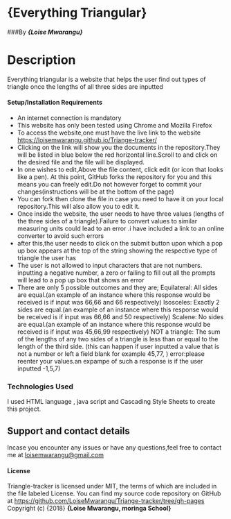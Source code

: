 # {Everything Triangular}
###By ***{Loise Mwarangu}***
# Description
Everything triangular is a website that helps the user find out types of triangle once the lengths of all three sides are inputted
#### Setup/Installation Requirements
* An internet connection is mandatory
* This website has only been tested using Chrome and Mozilla Firefox
* To access the website,one must have the live link to the website  https://loisemwarangu.github.io/Triange-tracker/
* Clicking on the link will show you the documents in the repository.They will be listed in blue below the red horizontal line.Scroll to and click on the desired file and the file will be displayed.
* In one wishes to edit,Above the file content, click edit (or icon that looks like a pen). At this point, GitHub forks the repository for you and this means you can freely edit.Do not however forget to commit your changes(instructions will be at the bottom of the page)
* You can fork then clone the file in case you need to have it on your local repository.This will also allow you to edit it.
* Once inside the website, the user needs to have three values (lengths of the three sides of a triangle).Failure to convert values to similar measuring units could lead to an error .i have included a link to an online converter to avoid such errors
* after this,the user needs to click on the submit button upon which a pop up box appears at the top of the string showing the respective type of triangle the user has
* The user is not allowed to input characters that are not numbers. inputting a negative number, a zero or failing to fill out all the prompts will lead to a pop up box that shows an error
* There are only 5 possible outcomes and they are;
Equilateral: All sides are equal.(an example of an instance where this response would be received is if input was 66,66 and 66 respectively)
Isosceles: Exactly 2 sides are equal.(an example of an instance where this response would be received is if input was 66,66 and 50 respectively)
Scalene: No sides are equal.(an example of an instance where this response would be received is if input was 45,66,99 respectively)
NOT a triangle: The sum of the lengths of any two sides of a triangle is less than or equal to the length of the third side. (this can happen if user inputted a value that is not a number or left a field blank  for example 45,77, )
error:please reenter your values.an expampe of such a response is if the user inputted -1,5,7)
### Technologies Used
I used HTML language , java script and Cascading Style Sheets to create this project.
## Support and contact details
Incase you encounter any issues or have any questions,feel free to contact me at loisemwarangu@gmail.com
#### License
Triangle-tracker is licensed under MIT, the terms of which are included in
the file labeled License. You can find my source code repository on GitHub at https://github.com/LoiseMwarangu/Triange-tracker/tree/gh-pages
Copyright (c) {2018} **{Loise Mwarangu, moringa School}**
